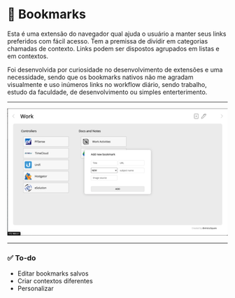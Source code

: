 # 📖 Bookmarks

Esta é uma extensão do navegador qual ajuda o usuário a manter seus links preferidos com fácil acesso. Tem a premissa de dividir em categorias chamadas de contexto. 
Links podem ser dispostos agrupados em listas e em contextos.

Foi desenvolvida por curiosidade no desenvolvimento de extensões e uma necessidade, sendo que os bookmarks nativos não me agradam visualmente e uso inúmeros links no workflow diário, sendo trabalho, estudo da faculdade, de desenvolvimento ou simples enterterimento.

-----

<img src="./readmeAssets/print-V02.png">


----
### ✅ To-do
- Editar bookmarks salvos
- Criar contextos diferentes
- Personalizar